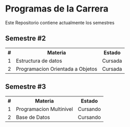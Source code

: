 <h1>Programas de la Carrera</h1>
<p>Este Repositorio contiene actualmente los semestres</p>
<table>
    <thead><h2>Semestre #2</h2></thead>
    <tbody>
        <tr>
            <th>#</th>
            <th>Materia</th>
            <th>Estado</th>
        </tr>
        <tr><td>1</td><td>Estructura de datos</td><td>Cursada</td></tr> 
        <tr><td>2</td><td>Programacion Orientada a Objetos</td><td>Cursada</td></tr>  
    </tbody>
</table>
<table>
    <thead><h2>Semestre #3</h2></thead>
    <tbody>
        <tr>
            <th>#</th>
            <th>Materia</th>
            <th>Estado</th>
        </tr>
        <tr><td>1</td><td>Programacion Multinivel</td><td>Cursando</td></tr> 
        <tr><td>2</td><td>Base de Datos</td><td>Cursando</td></tr>  
    </tbody>
</table>
